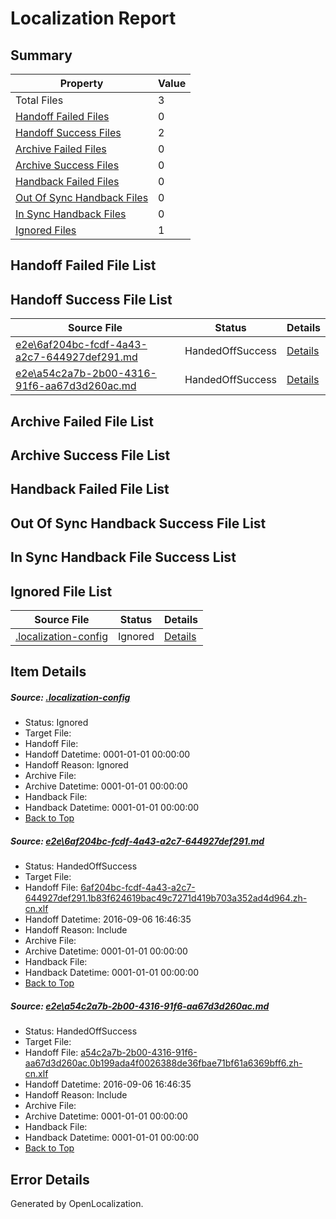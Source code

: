 # <a name='report-top'></a> Localization Report

## Summary
 Property | Value 
 -------- | ----- 
 Total Files | 3
[ Handoff Failed Files ](#handoff-failed-list)| 0
[ Handoff Success Files ](#handoff-success-list)| 2
[ Archive Failed Files ](#archive-failed-list)| 0
[ Archive Success Files ](#archive-success-list)| 0
[ Handback Failed Files ](#handback-failed-list)| 0
[ Out Of Sync Handback Files ](#outofsync-handback-success-list)| 0
[ In Sync Handback Files ](#insync-handback-success-list)| 0
[ Ignored Files ](#ignored-list)| 1

## <a name='handoff-failed-list'></a> Handoff Failed File List

## <a name='handoff-success-list'></a> Handoff Success File List
 Source File | Status | Details 
 ----------- | ------ | ------- 
 [e2e\6af204bc-fcdf-4a43-a2c7-644927def291.md](https://github.com/OpenLocalizationTestOrg/ol-test0/blob/d536d7904feab985507d6dd0a73a897405d85533/e2e/6af204bc-fcdf-4a43-a2c7-644927def291.md) | HandedOffSuccess | [Details](#3228a8fd3c2c2ce0f05d58cb13c75c253dbba8b41)
 [e2e\a54c2a7b-2b00-4316-91f6-aa67d3d260ac.md](https://github.com/OpenLocalizationTestOrg/ol-test0/blob/d536d7904feab985507d6dd0a73a897405d85533/e2e/a54c2a7b-2b00-4316-91f6-aa67d3d260ac.md) | HandedOffSuccess | [Details](#8ba30c937ddb84f6f2ae97e30f85fc927f594fce2)

## <a name='archive-failed-list'></a> Archive Failed File List

## <a name='archive-success-list'></a> Archive Success File List

## <a name='handback-failed-list'></a> Handback Failed File List

## <a name='outofsync-handback-success-list'></a> Out Of Sync Handback Success File List

## <a name='insync-handback-success-list'></a> In Sync Handback File Success List

## <a name='ignored-list'></a> Ignored File List
 Source File | Status | Details 
 ----------- | ------ | ------- 
 [.localization-config](https://github.com/OpenLocalizationTestOrg/ol-test0/blob/d536d7904feab985507d6dd0a73a897405d85533/.localization-config) | Ignored | [Details](#3d4f252ac210baf56311d7e97dcc2db10974dbd20)

## Item Details
##### <a name='3d4f252ac210baf56311d7e97dcc2db10974dbd20'></a> Source: [.localization-config](https://github.com/OpenLocalizationTestOrg/ol-test0/blob/d536d7904feab985507d6dd0a73a897405d85533/.localization-config)
* Status: Ignored
* Target File: 
* Handoff File: 
* Handoff Datetime: 0001-01-01 00:00:00
* Handoff Reason: Ignored
* Archive File: 
* Archive Datetime: 0001-01-01 00:00:00
* Handback File: 
* Handback Datetime: 0001-01-01 00:00:00
* [Back to Top](#report-top)

##### <a name='3228a8fd3c2c2ce0f05d58cb13c75c253dbba8b41'></a> Source: [e2e\6af204bc-fcdf-4a43-a2c7-644927def291.md](https://github.com/OpenLocalizationTestOrg/ol-test0/blob/d536d7904feab985507d6dd0a73a897405d85533/e2e/6af204bc-fcdf-4a43-a2c7-644927def291.md)
* Status: HandedOffSuccess
* Target File: 
* Handoff File: [6af204bc-fcdf-4a43-a2c7-644927def291.1b83f624619bac49c7271d419b703a352ad4d964.zh-cn.xlf](https://github.com/OpenLocalizationTestOrg/ol-test0-handoff/blob/c39e0e190e5ee77c4d680679b4e80bbf0a27696d/ol-handoff/OpenLocalizationTestOrg/ol-test0-zhcn/ci/ht/6af204bc-fcdf-4a43-a2c7-644927def291.1b83f624619bac49c7271d419b703a352ad4d964.zh-cn.xlf)
* Handoff Datetime: 2016-09-06 16:46:35
* Handoff Reason: Include
* Archive File: 
* Archive Datetime: 0001-01-01 00:00:00
* Handback File: 
* Handback Datetime: 0001-01-01 00:00:00
* [Back to Top](#report-top)

##### <a name='8ba30c937ddb84f6f2ae97e30f85fc927f594fce2'></a> Source: [e2e\a54c2a7b-2b00-4316-91f6-aa67d3d260ac.md](https://github.com/OpenLocalizationTestOrg/ol-test0/blob/d536d7904feab985507d6dd0a73a897405d85533/e2e/a54c2a7b-2b00-4316-91f6-aa67d3d260ac.md)
* Status: HandedOffSuccess
* Target File: 
* Handoff File: [a54c2a7b-2b00-4316-91f6-aa67d3d260ac.0b199ada4f0026388de36fbae71bf61a6369bff6.zh-cn.xlf](https://github.com/OpenLocalizationTestOrg/ol-test0-handoff/blob/c39e0e190e5ee77c4d680679b4e80bbf0a27696d/ol-handoff/OpenLocalizationTestOrg/ol-test0-zhcn/ci/ht/a54c2a7b-2b00-4316-91f6-aa67d3d260ac.0b199ada4f0026388de36fbae71bf61a6369bff6.zh-cn.xlf)
* Handoff Datetime: 2016-09-06 16:46:35
* Handoff Reason: Include
* Archive File: 
* Archive Datetime: 0001-01-01 00:00:00
* Handback File: 
* Handback Datetime: 0001-01-01 00:00:00
* [Back to Top](#report-top)


## Error Details

Generated by OpenLocalization.
